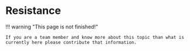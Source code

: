 # Resistance

!!! warning "This page is not finished!"

    If you are a team member and know more about this topic than what is currently here please contribute that information.